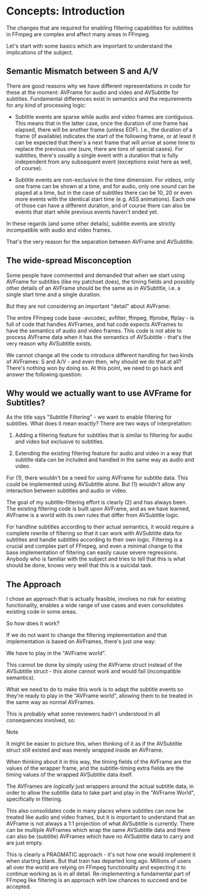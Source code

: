 # Concepts: Introduction


The changes that are required for enabling filtering capabilities for subtitles in FFmpeg are complex and affect many areas in FFmpeg.

Let's start with some basics which are important to understand the 
implications of the subject.


## Semantic Mismatch between S and A/V

There are good reasons why we have different representations in code for
these at the moment: AVFrame for audio and video and AVSubtitle for
subtitles. Fundamental differences exist in semantics and the
requirements for any kind of processing logic:

- Subtitle events are sparse while audio and video frames are contiguous.
  This means that in the latter case, once the duration of one frame has
  elapsed, there will be another frame (unless EOF). I.e., the duration
  of a frame (if available) indicates the start of the following frame,
  or at least it can be expected that there's a next frame that will
  arrive at some time to replace the previous one (sure, there are tons
  of special cases). For subtitles, there's usually a single event with
  a duration that is fully independent from any subsequent event
  (exceptions exist here as well, of course).

- Subtitle events are non-exclusive in the time dimension. For videos,
  only one frame can be shown at a time, and for audio, only one sound
  can be played at a time, but in the case of subtitles there can be 10,
  20 or even more events with the identical start time (e.g. ASS
  animations). Each one of those can have a different duration, and of
  course there can also be events that start while previous events
  haven't ended yet.

In these regards (and some other details), subtitle events are strictly
incompatible with audio and video frames.

That's the very reason for the separation between AVFrame and AVSubtitle.


The wide-spread Misconception
-----------------------------

Some people have commented and demanded that when we start using AVFrame
for subtitles (like my patchset does), the timing fields and possibly
other details of an AVFrame should be the same as in AVSubtitle, i.e. a
single start time and a single duration.

But they are not considering an important "detail" about AVFrame:

The entire FFmpeg code base -avcodec, avfilter, ffmpeg, ffprobe, ffplay -
is full of code that handles AVFrames, and hat code expects AVFrames to 
have the semantics of audio and video frames. This code is not
able to process AVFrame data when it has the semantics of AVSubtitle -
that's the very reason why AVSubtitle exists.

We cannot change all the code to introduce different handling for two
kinds of AVFrames: S and A/V - and even then, why should we do that at
all? There's nothing won by doing so. At this point, we need to go back 
and answer the following question:


Why would we actually want to use AVFrame for Subtitles?
--------------------------------------------------------

As the title says "Subtitle Filtering" - we want to enable filtering for
subtitles. What does it mean exactly? There are two ways of
interpretation:

1. Adding a filtering feature for subtitles that is similar to filtering
   for audio and video but exclusive to subtitles.

2. Extending the existing filtering feature for audio and video in a way
   that subtitle data can be included and handled in the same way as
   audio and video.

For (1), there wouldn't be a need for using AVFrame for subtitle data. 
This could be implemented using AVSubtitle alone.
But (1) wouldn't allow any interaction between subtitles and audio 
or video.

The goal of my subtitle-filtering effort is clearly (2) and has always
been. The existing filtering code is built upon AVFrame, and as we have
learned, AVFrame is a world with its own rules that differ from
AVSubtitle logic.

For handline subtitles according to their actual semantics, it would 
require a complete rewrite of filtering so that it can work with
AVSubtitle data for subtitles and handle subtitles according to their 
own logic. Filtering is a crucial and complex part of FFmpeg, and even 
a minimal change to the base implementation of filtering can easily
cause severe regressions. Anybody who is familiar with the subject 
and tries to tell that this is what should be done, knows very
well that this is a suicidal task.


The Approach
------------

I chose an approach that is actually feasible, involves no risk for 
existing functionality, enables a wide range of use cases and even 
consolidates existing code in some areas.

So how does it work?

If we do not want to change the filtering implementation and that
implementation is based on AVFrames, there's just one way:

We have to play in the "AVFrame world".

This cannot be done by simply using the AVFrame struct instead of the
AVSubtitle struct - this alone cannot work and would fail
(incompatible semantics). 

What we need to do to make this work is to adapt the subtitle
events so they're ready to play in the "AVFrame world", allowing them
to be treated in the same way as normal AVFrames.

This is probably what some reviewers hadn't understood in all
consequences involved, so:

> [!NOTE]
> It might be easier to picture this, when thinking of it as if 
> the AVSubtitle struct still existed and was merely wrapped 
> inside an AVFrame.

When thinking about it in this way, the timing fields of the AVFrame are
the values of the wrapper frame, and the subtitle-timing extra fields are
the timing values of the wrapped AVSubtitle data itself.

The AVFrames are _logically_ just wrappers around the actual subtitle 
data, in order to allow the subtitle data to take part and play in the 
"AVFrame World", specifically in filtering.

This also consolidates code in many places where subtitles can now be 
treated like audio and video frames, but it is important to understand
that an AVFrame is not always a 1:1 projection of what AVSubtitle 
is currently. There can be multiple AVFrames which wrap the same 
AVSubtitle data and there can also be (subtitle) AVFrames which have
no AVSubtitle data to carry and are just empty.

This is clearly a PRAGMATIC approach - it's not how one would
implement it when starting blank. But that train has departed long ago.
Millions of users all over the world are relying on FFmpeg functionality
and expecting it to continue working as is in all detail.
Re-implementing a fundamental part of FFmpeg like filtering is an
approach with low chances to succeed and be accepted.

